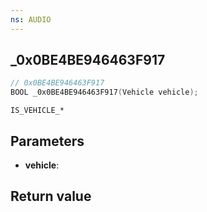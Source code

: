 ```yaml
---
ns: AUDIO
---
```

## _0x0BE4BE946463F917

```c
// 0x0BE4BE946463F917
BOOL _0x0BE4BE946463F917(Vehicle vehicle);
```

```
IS_VEHICLE_*
```

## Parameters
* **vehicle**: 

## Return value
